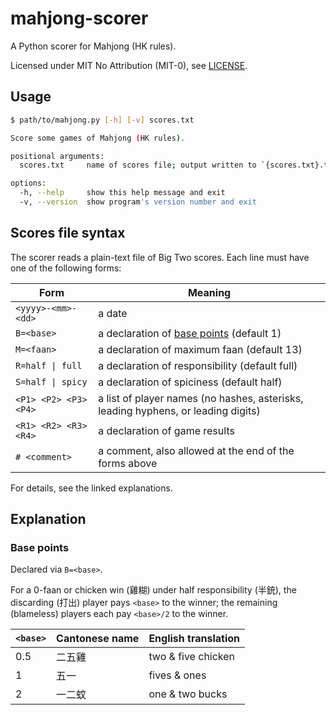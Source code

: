 # mahjong-scorer

A Python scorer for Mahjong (HK rules).

Licensed under MIT No Attribution (MIT-0), see [LICENSE].


## Usage

```bash
$ path/to/mahjong.py [-h] [-v] scores.txt

Score some games of Mahjong (HK rules).

positional arguments:
  scores.txt     name of scores file; output written to `{scores.txt}.tsv`

options:
  -h, --help     show this help message and exit
  -v, --version  show program's version number and exit
```


## Scores file syntax

The scorer reads a plain-text file of Big Two scores.
Each line must have one of the following forms:

| Form | Meaning |
| - | - |
| `<yyyy>-<mm>-<dd>` | a date |
| `B=<base>` | a declaration of [base points] (default 1) |
| `M=<faan>` | a declaration of maximum faan (default 13) |
| `R=half \| full` | a declaration of responsibility (default full) |
| `S=half \| spicy` | a declaration of spiciness (default half) |
| `<P1> <P2> <P3> <P4>` | a list of player names (no hashes, asterisks, leading hyphens, or leading digits) |
| `<R1> <R2> <R3> <R4>` | a declaration of game results |
| `# <comment>` | a comment, also allowed at the end of the forms above |

For details, see the linked explanations.


## Explanation

### Base points

Declared via `B=<base>`.

For a 0-faan or chicken win (雞糊) under half responsibility (半銃),
the discarding (打出) player pays `<base>` to the winner;
the remaining (blameless) players each pay `<base>/2` to the winner.

| `<base>` | Cantonese name | English translation |
| - | - | - |
| 0.5 | 二五雞 | two & five chicken |
| 1 | 五一 | fives & ones |
| 2 | 一二蚊 | one & two bucks |


[LICENSE]: LICENSE
[base points]: #base-points
